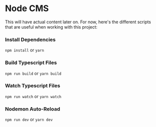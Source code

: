 # Node CMS

This will have actual content later on. For now, here's the different scripts that are useful when working with this project:

### Install Dependencies
`npm install` or `yarn`

### Build Typescript Files
`npm run build` or `yarn build`

### Watch Typescript Files
`npm run watch` or `yarn watch`

### Nodemon Auto-Reload
`npm run dev` or `yarn dev`